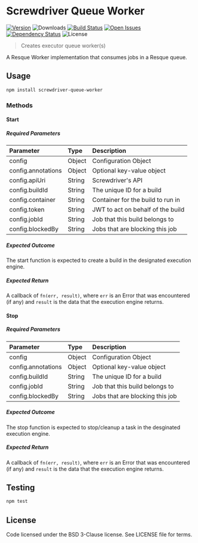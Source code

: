 # Screwdriver Queue Worker
[![Version][npm-image]][npm-url] ![Downloads][downloads-image] [![Build Status][status-image]][status-url] [![Open Issues][issues-image]][issues-url] [![Dependency Status][daviddm-image]][daviddm-url] ![License][license-image]

> Creates executor queue worker(s)

A Resque Worker implementation that consumes jobs in a Resque queue.

## Usage

```bash
npm install screwdriver-queue-worker
```

### Methods

#### Start
##### Required Parameters
| Parameter        | Type  |  Description |
| :-------------   | :---- | :-------------|
| config             | Object | Configuration Object |
| config.annotations | Object | Optional key-value object |
| config.apiUri      | String | Screwdriver's API |
| config.buildId     | String | The unique ID for a build |
| config.container   | String | Container for the build to run in |
| config.token       | String | JWT to act on behalf of the build |
| config.jobId       | String | Job that this build belongs to|
| config.blockedBy   | String | Jobs that are blocking this job |

##### Expected Outcome
The start function is expected to create a build in the designated execution engine.

##### Expected Return
A callback of `fn(err, result)`, where `err` is an Error that was encountered (if any) and `result`
is the data that the execution engine returns.

#### Stop
##### Required Parameters
| Parameter        | Type  |  Description |
| :-------------   | :---- | :-------------|
| config             | Object | Configuration Object |
| config.annotations | Object | Optional key-value object |
| config.buildId     | String | The unique ID for a build |
| config.jobId       | String | Job that this build belongs to|
| config.blockedBy   | String | Jobs that are blocking this job |

##### Expected Outcome
The stop function is expected to stop/cleanup a task in the desginated execution engine.

##### Expected Return
A callback of `fn(err, result)`, where `err` is an Error that was encountered (if any) and `result`
is the data that the execution engine returns.

## Testing

```bash
npm test
```

## License

Code licensed under the BSD 3-Clause license. See LICENSE file for terms.

[executor-base-class]: https://github.com/screwdriver-cd/executor-base
[npm-image]: https://img.shields.io/npm/v/screwdriver-executor-queue-worker.svg
[npm-url]: https://npmjs.org/package/screwdriver-executor-queue-worker
[downloads-image]: https://img.shields.io/npm/dt/screwdriver-executor-queue-worker.svg
[license-image]: https://img.shields.io/npm/l/screwdriver-executor-queue-worker.svg
[issues-image]: https://img.shields.io/github/issues/screwdriver-cd/executor-queue-worker.svg
[issues-url]: https://github.com/screwdriver-cd/executor-queue-worker/issues
[status-image]: https://cd.screwdriver.cd/pipelines/301/badge
[status-url]: https://cd.screwdriver.cd/pipelines/301
[daviddm-image]: https://david-dm.org/screwdriver-cd/executor-queue-worker.svg?theme=shields.io
[daviddm-url]: https://david-dm.org/screwdriver-cd/executor-queue-worker
